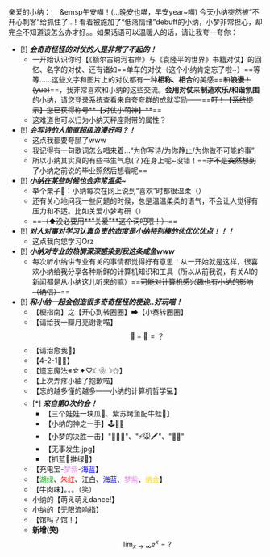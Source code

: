 亲爱的小纳：
&emsp;&emsp午安喵！(...晚安也喵，早安year~喵)
今天小纳突然被“不开心刺客“给抓住了..！看着被施加了“低落情绪”debuff的小纳，小梦非常担心，却完全不知道该怎么办才好。。如果话语可以温暖人的话，请让我夸一夸你：
- [!] ***会奇奇怪怪的对仗的人是非常了不起的！***
	- 一开始认识你时【《额尔古纳河右岸》与《袁隆平的世界》书籍对仗】的回忆、名字的对仗、还有诸如==~~单车的对仗（这个小纳肯定忘了啦~）~~==等等......这些文字和图片上的对仗都有一种**相称、相合**的美感==~~和**浪漫**！(yue)~~==，我非常喜欢和小纳的这些交流。**会用对仗**来**制造欢乐/和谐氛围**的小纳，请您登录系统查看来自夸夸群的成就奖励——==~~叮！【系统提示】您已获得称号**【对仗小萌神】**~~==
	- 这难道也可以归为小纳天秤座附带的属性？
- [!] ***会写诗的人简直超级浪漫好吗？！***
	- 这点我都要夸腻了www
	- 我记得有一句歌词怎么唱来着...“为你写诗/为你静止/为你做不可能的事”
	- 所以小纳其实真的有些书生气息(？)在身上呢~没错！==~~才不是突然想到了小纳之前说的毕业照然后想看呢~~==
- [!] ***小纳在某些时候也会非常温柔~***
	- 举个栗子🌰：小纳每次在网上说到“喜欢”时都很温柔（）
	- 还有关心地问我一些问题的时候，总是温温柔柔的语气，不会让人觉得有压力和不适。比如关爱小梦考研（）
	- ==~~（⬆没必要用**“关爱”**这个词吧喂！）~~==
- [!] ***对人对事对学习认真负责的态度是小纳特别棒的优优优优点！！！***
	- 这点我向您学习Orz
- [!] ***小纳对专业的热情深深感染到我这条咸鱼www***
	- 每次听小纳讲专业有关的事情都觉得好有意思！从一开始就是这样，很喜欢小纳给我分享各种新鲜的计算机知识和工具（所以从前我说，有关AI的新闻都是从小纳这儿听来的嘛）==~~可能对计算机感兴趣也有小纳的影响（确信）~~==
- [!] ***和小纳一起会创造很多奇奇怪怪的梗诶..好玩喵！***
	- 【梗指南】之【开心到转圈圈】➡【小奏转圈圈】
	- 【请给我一瓣月亮谢谢喵】$$🍊+🌙=？$$
	- 【请治愈我👊】
	- 【4-2-1🚪✊】
	- 【遗忘魔法※☆✦♡☾❀☽⚝】
	- 【上次弄疼小紬了抱歉喵】
	- 【忘的越多懂的越多——小纳的计算机哲学💻】
	- [*] ***来自第0次约会！***
		- 【三个娃娃一块瓜🍉、紫苏烤鱼配牛蛙🐸】
		- 【小纳的神之一手】🕹️🤖🧸
		- 【小梦的决胜一击】"🐆🏴‍☠️"、"⚡🐭🖍️"、"💚🎁"
		- 【无事发生.jpg】
		- 【抓蓝💙推绿💚】
	- 【充电宝-<font color=violet>梦紫</font>-<font color=blue>海蓝</font>】
	- 【<font color=green-blue-white>湖绿</font>、<font color=red>朱红</font>、江白、<font color=blue>海蓝</font>、<font color=violet>梦紫</font>、<font color=gold>纳金</font>】
	- 【牛肉味】。。。（笑）
	- 小纳的【萌え萌えdance!】
	- 小纳的【无限流响指】
	- 【馆吗？馆！】
	- **新增(笑)**$$\lim_{x \to ∞} e^x = ?$$